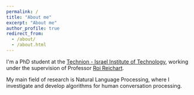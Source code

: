 ```yaml
---
permalink: /
title: "About me"
excerpt: "About me"
author_profile: true
redirect_from: 
  - /about/
  - /about.html
---
```


I'm a PhD student at the <a href = "http://www.technion.ac.il">Technion - Israel Institute of Technology</a>, working under the supervision of Professor <a href = "https://ie.technion.ac.il/~roiri/">Roi Reichart</a>. 

My main field of research is Natural Language Processing, where I investigate and develop algorithms for human conversation processing.